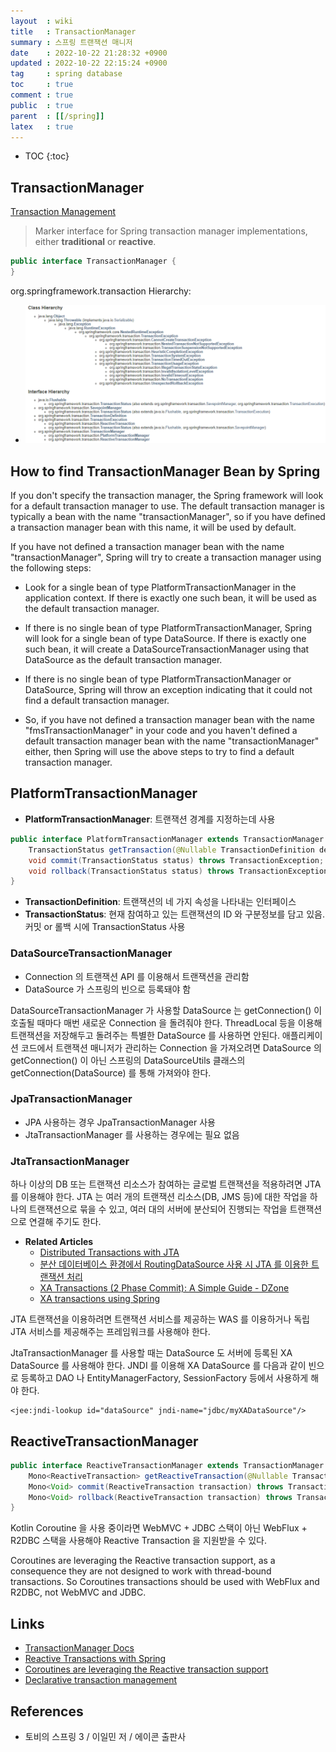 ```yaml
---
layout  : wiki
title   : TransactionManager
summary : 스프링 트랜잭션 매니저
date    : 2022-10-22 21:28:32 +0900
updated : 2022-10-22 22:15:24 +0900
tag     : spring database
toc     : true
comment : true
public  : true
parent  : [[/spring]]
latex   : true
---
```

* TOC
{:toc}

## TransactionManager

[Transaction Management](https://docs.spring.io/spring-framework/docs/4.2.x/spring-framework-reference/html/transaction.html)

> Marker interface for Spring transaction manager implementations, either __traditional__ or __reactive__.

```java
public interface TransactionManager {
}
```

org.springframework.transaction Hierarchy:
- ![](/resource/wiki/spring-transactionmanager/hierarchy.png)

## How to find TransactionManager Bean by Spring

If you don't specify the transaction manager, the Spring framework will look for a default transaction manager to use. The default transaction manager is typically a bean with the name "transactionManager", so if you have defined a transaction manager bean with this name, it will be used by default.

If you have not defined a transaction manager bean with the name "transactionManager", Spring will try to create a transaction manager using the following steps:
- Look for a single bean of type PlatformTransactionManager in the application context. If there is exactly one such bean, it will be used as the default transaction manager.
- If there is no single bean of type PlatformTransactionManager, Spring will look for a single bean of type DataSource. If there is exactly one such bean, it will create a DataSourceTransactionManager using that DataSource as the default transaction manager.
- If there is no single bean of type PlatformTransactionManager or DataSource, Spring will throw an exception indicating that it could not find a default transaction manager.

- So, if you have not defined a transaction manager bean with the name "fmsTransactionManager" in your code and you haven't defined a default transaction manager bean with the name "transactionManager" either, then Spring will use the above steps to try to find a default transaction manager.

## PlatformTransactionManager

- __PlatformTransactionManager__: 트랜잭션 경계를 지정하는데 사용

```java
public interface PlatformTransactionManager extends TransactionManager {
    TransactionStatus getTransaction(@Nullable TransactionDefinition definition) throws TransactionException;
    void commit(TransactionStatus status) throws TransactionException;
    void rollback(TransactionStatus status) throws TransactionException;
}
```

- __TransactionDefinition__: 트랜잭션의 네 가지 속성을 나타내는 인터페이스
- __TransactionStatus__: 현재 참여하고 있는 트랜잭션의 ID 와 구분정보를 담고 있음. 커밋 or 롤백 시에 TransactionStatus 사용

### DataSourceTransactionManager

- Connection 의 트랜잭션 API 를 이용해서 트랜잭션을 관리함
- DataSource 가 스프링의 빈으로 등록돼야 함

DataSourceTransactionManager 가 사용할 DataSource 는 getConnection() 이 호출될 때마다 매번 새로운 Connection 을 돌려줘야 한다. ThreadLocal 등을 이용해 트랜잭션을 저장해두고 돌려주는 특별한 DataSource 를 사용하면 안된다. 애플리케이션 코드에서 트랜잭션 매니저가 관리하는 Connection 을 가져오려면 DataSource 의 getConnection() 이 아닌 스프링의 DataSourceUtils 클래스의 getConnection(DataSource) 를 통해 가져와야 한다.

### JpaTransactionManager

- JPA 사용하는 경우 JpaTransactionManager 사용
- JtaTransactionManager 를 사용하는 경우에는 필요 없음 

### JtaTransactionManager

하나 이상의 DB 또는 트랜잭션 리소스가 참여하는 글로벌 트랜잭션을 적용하려면 JTA 를 이용해야 한다. JTA 는 여러 개의 트랜잭션 리소스(DB, JMS 등)에 대한 작업을 하나의 트랜잭션으로 묶을 수 있고, 여러 대의 서버에 분산되어 진행되는 작업을 트랜잭션으로 연결해 주기도 한다.

- __Related Articles__
  - [Distributed Transactions with JTA](https://docs.spring.io/spring-boot/docs/2.1.13.RELEASE/reference/html/boot-features-jta.html)
  - [분산 데이터베이스 환경에서 RoutingDataSource 사용 시 JTA 를 이용한 트랜잭션 처리](https://d2.naver.com/helloworld/5812258)
  - [XA Transactions (2 Phase Commit): A Simple Guide - DZone](https://dzone.com/articles/xa-transactions-2-phase-commit)
  - [XA transactions using Spring](https://www.infoworld.com/article/2077714/xa-transactions-using-spring.html)

JTA 트랜잭션을 이용하려면 트랜잭션 서비스를 제공하는 WAS 를 이용하거나 독립 JTA 서비스를 제공해주는 프레임워크를 사용해야 한다.

JtaTransactionManager 를 사용할 때는 DataSource 도 서버에 등록된 XA DataSource 를 사용해야 한다. JNDI 를 이용해 XA DataSource 를 다음과 같이 빈으로 등록하고 DAO 나 EntityManagerFactory, SessionFactory 등에서 사용하게 해야 한다.

```
<jee:jndi-lookup id="dataSource" jndi-name="jdbc/myXADataSource"/>
```

## ReactiveTransactionManager

```java
public interface ReactiveTransactionManager extends TransactionManager {
    Mono<ReactiveTransaction> getReactiveTransaction(@Nullable TransactionDefinition definition) throws TransactionException;
    Mono<Void> commit(ReactiveTransaction transaction) throws TransactionException;
    Mono<Void> rollback(ReactiveTransaction transaction) throws TransactionException;
}
```

Kotlin Coroutine 을 사용 중이라면 WebMVC + JDBC 스택이 아닌 WebFlux + R2DBC 스택을 사용해야 Reactive Transaction 을 지원받을 수 있다.

Coroutines are leveraging the Reactive transaction support, as a consequence they are not designed to work with thread-bound transactions. So Coroutines transactions should be used with WebFlux and R2DBC, not WebMVC and JDBC.

## Links

- [TransactionManager Docs](https://docs.spring.io/spring-framework/docs/current/javadoc-api/org/springframework/transaction/TransactionManager.html)
- [Reactive Transactions with Spring](https://spring.io/blog/2019/05/16/reactive-transactions-with-spring)
- [Coroutines are leveraging the Reactive transaction support](https://github.com/spring-projects/spring-framework/issues/26705)
- [Declarative transaction management](https://docs.spring.io/spring-framework/docs/3.0.0.M3/reference/html/ch11s05.html)

## References

- 토비의 스프링 3 / 이일민 저 / 에이콘 출판사